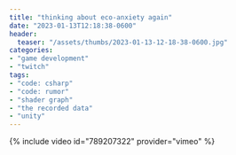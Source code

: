 ```yaml
---
title: "thinking about eco-anxiety again"
date: "2023-01-13T12:18:38-0600"
header:
  teaser: "/assets/thumbs/2023-01-13-12-18-38-0600.jpg"
categories:
- "game development"
- "twitch"
tags:
- "code: csharp"
- "code: rumor"
- "shader graph"
- "the recorded data"
- "unity"
---
```

{% include video id="789207322" provider="vimeo" %}

